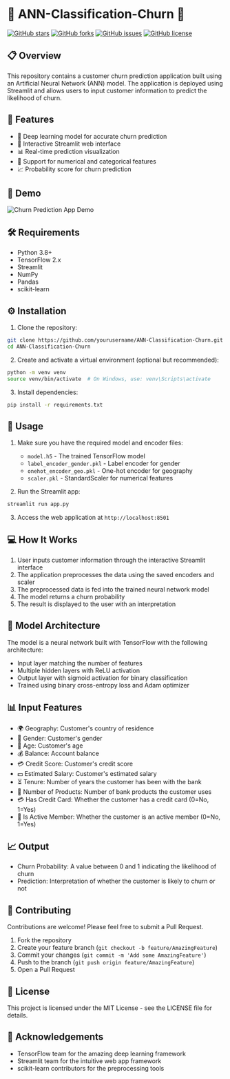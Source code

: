 # 🔄 ANN-Classification-Churn 🔄

[![GitHub stars](https://img.shields.io/github/stars/yourusername/ANN-Classification-Churn?style=social)](https://github.com/yourusername/ANN-Classification-Churn/stargazers)
[![GitHub forks](https://img.shields.io/github/forks/yourusername/ANN-Classification-Churn?style=social)](https://github.com/yourusername/ANN-Classification-Churn/network/members)
[![GitHub issues](https://img.shields.io/github/issues/yourusername/ANN-Classification-Churn)](https://github.com/yourusername/ANN-Classification-Churn/issues)
[![GitHub license](https://img.shields.io/github/license/yourusername/ANN-Classification-Churn)](https://github.com/yourusername/ANN-Classification-Churn/blob/master/LICENSE)

## 📋 Overview

This repository contains a customer churn prediction application built using an Artificial Neural Network (ANN) model. The application is deployed using Streamlit and allows users to input customer information to predict the likelihood of churn.

## 🎯 Features

- 🧠 Deep learning model for accurate churn prediction
- 🔄 Interactive Streamlit web interface
- 📊 Real-time prediction visualization
- 🔢 Support for numerical and categorical features
- 📈 Probability score for churn prediction

## 🚀 Demo

![Churn Prediction App Demo](assets/demo.gif)

## 🛠️ Requirements

- Python 3.8+
- TensorFlow 2.x
- Streamlit
- NumPy
- Pandas
- scikit-learn

## ⚙️ Installation

1. Clone the repository:
```bash
git clone https://github.com/yourusername/ANN-Classification-Churn.git
cd ANN-Classification-Churn
```

2. Create and activate a virtual environment (optional but recommended):
```bash
python -m venv venv
source venv/bin/activate  # On Windows, use: venv\Scripts\activate
```

3. Install dependencies:
```bash
pip install -r requirements.txt
```

## 📝 Usage

1. Make sure you have the required model and encoder files:
   - `model.h5` - The trained TensorFlow model
   - `label_encoder_gender.pkl` - Label encoder for gender
   - `onehot_encoder_geo.pkl` - One-hot encoder for geography
   - `scaler.pkl` - StandardScaler for numerical features

2. Run the Streamlit app:
```bash
streamlit run app.py
```

3. Access the web application at `http://localhost:8501`

## 💻 How It Works

1. User inputs customer information through the interactive Streamlit interface
2. The application preprocesses the data using the saved encoders and scaler
3. The preprocessed data is fed into the trained neural network model
4. The model returns a churn probability
5. The result is displayed to the user with an interpretation

## 🧪 Model Architecture

The model is a neural network built with TensorFlow with the following architecture:
- Input layer matching the number of features
- Multiple hidden layers with ReLU activation
- Output layer with sigmoid activation for binary classification
- Trained using binary cross-entropy loss and Adam optimizer

## 📊 Input Features

- 🌍 Geography: Customer's country of residence
- 👤 Gender: Customer's gender
- 🔢 Age: Customer's age
- 💰 Balance: Account balance
- 💳 Credit Score: Customer's credit score
- 💵 Estimated Salary: Customer's estimated salary
- ⏳ Tenure: Number of years the customer has been with the bank
- 🛒 Number of Products: Number of bank products the customer uses
- 💳 Has Credit Card: Whether the customer has a credit card (0=No, 1=Yes)
- 🏃 Is Active Member: Whether the customer is an active member (0=No, 1=Yes)

## 📈 Output

- Churn Probability: A value between 0 and 1 indicating the likelihood of churn
- Prediction: Interpretation of whether the customer is likely to churn or not

## 🤝 Contributing

Contributions are welcome! Please feel free to submit a Pull Request.

1. Fork the repository
2. Create your feature branch (`git checkout -b feature/AmazingFeature`)
3. Commit your changes (`git commit -m 'Add some AmazingFeature'`)
4. Push to the branch (`git push origin feature/AmazingFeature`)
5. Open a Pull Request

## 📄 License

This project is licensed under the MIT License - see the LICENSE file for details.

## 🙏 Acknowledgements

- TensorFlow team for the amazing deep learning framework
- Streamlit team for the intuitive web app framework
- scikit-learn contributors for the preprocessing tools
